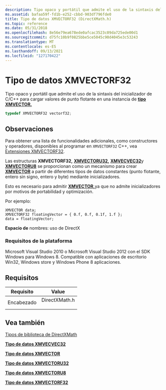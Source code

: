 ```yaml
---
description: Tipo opaco y portátil que admite el uso de la sintaxis del inicializador de C/C++ para cargar valores de punto flotante en una instancia de tipo XMVECTOR.
ms.assetid: bafaa59f-fd1b-e252-cbbd-903df796fde0
title: Tipo de datos XMVECTORF32 (DirectXMath.h)
ms.topic: reference
ms.date: 05/31/2018
ms.openlocfilehash: 8e56e79ea678ede0afcac3523c09da725ede00d1
ms.sourcegitcommit: d75fc10b9f0825bbe5ce5045c90d4045e3c53243
ms.translationtype: MT
ms.contentlocale: es-ES
ms.lasthandoff: 09/13/2021
ms.locfileid: "127170422"
---
```

# <a name="xmvectorf32-data-type"></a>Tipo de datos XMVECTORF32

Tipo opaco y portátil que admite el uso de la sintaxis del inicializador de C/C++ para cargar valores de punto flotante en una instancia de [**tipo XMVECTOR.**](xmvector-data-type.md)


```C++
typedef XMVECTORF32 vectorf32;
```



## <a name="remarks"></a>Observaciones

Para obtener una lista de funcionalidades adicionales, como constructores y operadores, disponibles al programar en `XMVECTORF32` C++, vea [Extensiones XMVECTORF32](ovw-xmvectorf32-extensions.md).

Las estructuras **XMVECTORF32,** [**XMVECTORU32,**](xmvectoru32-data-type.md) [**XMVECVEC32**](xmvectori32-data-type.md)y [**XMVECTORU8**](xmvectoru8-data-type.md) se proporcionan como un mecanismo para crear [**XMVECTOR**](xmvector-data-type.md) a partir de diferentes tipos de datos constantes (punto flotante, entero sin signo, entero y byte) mediante inicializadores.

Esto es necesario para admitir [**XMVECTOR,**](xmvector-data-type.md)ya que no admite inicializadores por motivos de portabilidad y optimización.

Por ejemplo:


```
XMVECTOR data;
XMVECTORF32 floatingVector = { 0.f, 0.f, 0.1f, 1.f };
data = floatingVector;
```



**Espacio de** nombres: uso de DirectX

### <a name="platform-requirements"></a>Requisitos de la plataforma

Microsoft Visual Studio 2010 o Microsoft Visual Studio 2012 con el SDK Windows para Windows 8. Compatible con aplicaciones de escritorio Win32, Windows store y Windows Phone 8 aplicaciones.

## <a name="requirements"></a>Requisitos



| Requisito | Value |
|-------------------|------------------------------------------------------------------------------------------|
| Encabezado<br/> | <dl> <dt>DirectXMath.h</dt> </dl> |



## <a name="see-also"></a>Vea también

<dl> <dt>

[Tipos de biblioteca de DirectXMath](ovw-xnamath-reference-types.md)
</dt> <dt>

[**Tipo de datos XMVECVEC32**](xmvectori32-data-type.md)
</dt> <dt>

[**Tipo de datos XMVECTOR**](xmvector-data-type.md)
</dt> <dt>

[**Tipo de datos XMVECTORU32**](xmvectoru32-data-type.md)
</dt> <dt>

[**Tipo de datos XMVECTORU8**](xmvectoru8-data-type.md)
</dt> <dt>

[**Tipo de datos XMVECTORF32**](xmvectorf32-data-type.md)
</dt> </dl>

 

 




